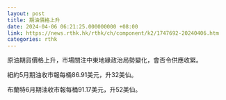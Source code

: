 ```yaml
---
layout: post
title: 期油價格上升
date: 2024-04-06 06:21:25.000000000 +08:00
link: https://news.rthk.hk/rthk/ch/component/k2/1747692-20240406.htm
categories: rthk
---
```


原油期貨價格上升，市場關注中東地緣政治局勢變化，會否令供應收緊。

紐約5月期油收市報每桶86.91美元，升32美仙。

布蘭特6月期油收市報每桶91.17美元，升52美仙。
